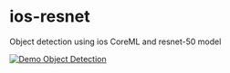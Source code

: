 # ios-resnet

Object detection using ios CoreML and resnet-50 model

[![Demo Object Detection](https://evergreenllc2020.github.io/img/od.gif)](https://youtu.be/5maoJWK7RaU)

